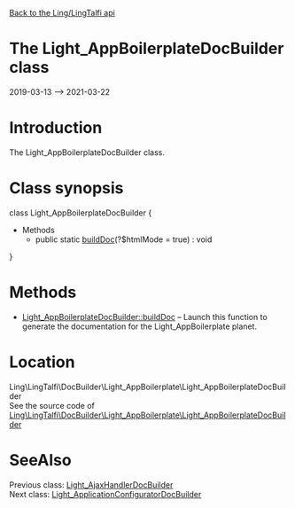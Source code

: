 [Back to the Ling/LingTalfi api](https://github.com/lingtalfi/LingTalfi/blob/master/doc/api/Ling/LingTalfi.md)



The Light_AppBoilerplateDocBuilder class
================
2019-03-13 --> 2021-03-22






Introduction
============

The Light_AppBoilerplateDocBuilder class.



Class synopsis
==============


class <span class="pl-k">Light_AppBoilerplateDocBuilder</span>  {

- Methods
    - public static [buildDoc](https://github.com/lingtalfi/LingTalfi/blob/master/doc/api/Ling/LingTalfi/DocBuilder/Light_AppBoilerplate/Light_AppBoilerplateDocBuilder/buildDoc.md)(?$htmlMode = true) : void

}






Methods
==============

- [Light_AppBoilerplateDocBuilder::buildDoc](https://github.com/lingtalfi/LingTalfi/blob/master/doc/api/Ling/LingTalfi/DocBuilder/Light_AppBoilerplate/Light_AppBoilerplateDocBuilder/buildDoc.md) &ndash; Launch this function to generate the documentation for the Light_AppBoilerplate planet.





Location
=============
Ling\LingTalfi\DocBuilder\Light_AppBoilerplate\Light_AppBoilerplateDocBuilder<br>
See the source code of [Ling\LingTalfi\DocBuilder\Light_AppBoilerplate\Light_AppBoilerplateDocBuilder](https://github.com/lingtalfi/LingTalfi/blob/master/DocBuilder/Light_AppBoilerplate/Light_AppBoilerplateDocBuilder.php)



SeeAlso
==============
Previous class: [Light_AjaxHandlerDocBuilder](https://github.com/lingtalfi/LingTalfi/blob/master/doc/api/Ling/LingTalfi/DocBuilder/Light_AjaxHandler/Light_AjaxHandlerDocBuilder.md)<br>Next class: [Light_ApplicationConfiguratorDocBuilder](https://github.com/lingtalfi/LingTalfi/blob/master/doc/api/Ling/LingTalfi/DocBuilder/Light_ApplicationConfigurator/Light_ApplicationConfiguratorDocBuilder.md)<br>

